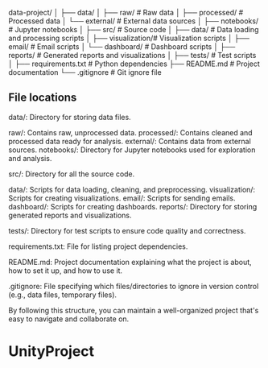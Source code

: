 data-project/
│
├── data/
│   ├── raw/          # Raw data
│   ├── processed/    # Processed data
│   └── external/     # External data sources
│
├── notebooks/        # Jupyter notebooks
│
├── src/              # Source code
│   ├── data/         # Data loading and processing scripts
│   ├── visualization/# Visualization scripts
│   ├── email/        # Email scripts
│   └── dashboard/    # Dashboard scripts
│
├── reports/          # Generated reports and visualizations
│
├── tests/            # Test scripts
│
├── requirements.txt  # Python dependencies
├── README.md         # Project documentation
└── .gitignore        # Git ignore file


## File locations 
data/: Directory for storing data files.

raw/: Contains raw, unprocessed data.
processed/: Contains cleaned and processed data ready for analysis.
external/: Contains data from external sources.
notebooks/: Directory for Jupyter notebooks used for exploration and analysis.

src/: Directory for all the source code.

data/: Scripts for data loading, cleaning, and preprocessing.
visualization/: Scripts for creating visualizations.
email/: Scripts for sending emails.
dashboard/: Scripts for creating dashboards.
reports/: Directory for storing generated reports and visualizations.

tests/: Directory for test scripts to ensure code quality and correctness.

requirements.txt: File for listing project dependencies.

README.md: Project documentation explaining what the project is about, how to set it up, and how to use it.

.gitignore: File specifying which files/directories to ignore in version control (e.g., data files, temporary files).

By following this structure, you can maintain a well-organized project that's easy to navigate and collaborate on.






# UnityProject
